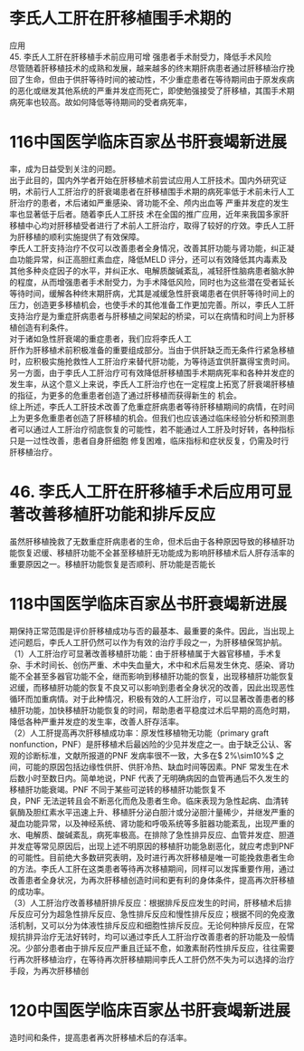 # 李氏人工肝在肝移植围手术期的  
应用  
45.  李氏人工肝在肝移植手术前应用可增 强患者手术耐受力，降低手术风险  
尽管随着肝移植技术的成熟和发展，越来越多的终末期肝病患者通过肝移植治疗挽回了生命，但由于供肝等待时间的被动性，不少重症患者在等待期间由于原发疾病的恶化或继发其他系统的严重并发症而死亡，即使勉强接受了肝移植，其围手术期病死率也较高。故如何降低等待期间的受者病死率，  
# 116中国医学临床百家丛书肝衰竭新进展  
率，成为日益受到关注的问题。  
出于此目的，国内外学者开始在肝移植术前尝试应用人工肝技术。国内外研究证明，术前行人工肝治疗的肝衰竭患者在肝移植围手术期的病死率低于术前未行人工肝治疗的患者，术后诸如严重感染、肾功能不全、颅内出血等 严重并发症的发生率也显著低于后者。随着李氏人工肝技 术在全国的推广应用，近年来我国多家肝移植中心均对肝移植受者进行了术前人工肝治疗，取得了较好的疗效。李氏人工肝为肝移植的顺利实施提供了有效保障。  
李氏人工肝支持治疗不仅可以改善患者全身情况，改善其肝功能与肾功能，纠正凝血功能异常，纠正高胆红素血症，降低MELD 评分，还可以有效降低其内毒素及其他多种炎症因子的水平，并纠正水、电解质酸碱紊乱，减轻肝性脑病患者脑水肿的程度，从而增强患者手术耐受力，为手术降低风险，同时也为这些潜在受者延长等待时间，缓解各种终末期肝病，尤其是减缓急性肝衰竭患者在供肝等待时间上的压力，创造更多移植机会，也使手术的其他准备工作更加完善。所以，李氏人工肝支持治疗是为重症肝病患者与肝移植之间架起的桥梁，可以在病情和时间上为肝移植创造有利条件。  
对于诸如急性肝衰竭的重症患者，我们应将李氏人工  
肝作为肝移植术前积极准备的重要组成部分。当由于供肝缺乏而无条件行紧急移植时，应积极实施抢救性人工肝治疗来替代肝功能，为等待适宜供肝赢得宝贵时间。  
另一方面，由于李氏人工肝治疗可有效降低肝移植围手术期病死率和各种并发症的发生率，从这个意义上来说，李氏人工肝治疗也在一定程度上拓宽了肝衰竭肝移植的指征，为更多的危重患者创造了通过肝移植而获得新生的 机会。  
综上所述，李氏人工肝技术改善了危重症肝病患者等待肝移植期间的病情，在时间上为更多危重患者创造了肝移植的机会。但我们也应该通过临床经验分析和预测患者可以通过人工肝治疗彻底恢复的可能性，若不能通过人工肝及时好转，各种指标只是一过性改善，患者自身肝细胞 修复困难，临床指标和症状反复，仍需及时行肝移植治疗。  
# 46.  李氏人工肝在肝移植手术后应用可显 著改善移植肝功能和排斥反应  
虽然肝移植挽救了无数重症肝病患者的生命，但术后由于各种原因导致的移植肝功能恢复迟缓、移植肝功能不全甚至移植肝无功能成为影响肝移植术后人肝存活率的重要原因之一。移植肝功能恢复是否顺利、肝功能是否能长  
# 118中国医学临床百家丛书肝衰竭新进展  
期保持正常范围是评价肝移植成功与否的最基本、最重要的条件。因此，当出现上述问题后，李氏人工肝仍然可以作为有效的治疗手段之一，为肝移植保驾护航。  
（1）人工肝治疗可显著改善移植肝功能：由于肝移植属于大器官移植，手术复杂、手术时间长、创伤严重、术中失血量大，术中和术后易发生休克、感染、肾功能不全甚至多器官功能不全，继而影响到移植肝功能的恢复，出现移植肝功能恢复迟缓，而移植肝功能的恢复不良又可以影响到患者全身状况的改善，因此出现恶性循环而加重病情。对于此种情况，积极有效的人工肝治疗，可以显著改善患者的移植肝功能，加快移植肝功能恢复的时间，帮助患者平稳度过术后早期的高危时期，降低各种严重并发症的发生率，改善人肝存活率。  
（2）人工肝提高再次肝移植成功率：原发性移植物无功能（primary graft nonfunction，PNF）是肝移植术后最凶险的少见并发症之一。由于缺乏公认、客观的诊断标准，文献所报道的PNF 发病率很不一致，大多在$ 2\%\sim10\%$ 之间，可能的原因包括边缘性供肝、供肝冷热、缺血时间等因素。PNF 常发生在术后数小时至数日内。简单地说，PNF 代表了无明确病因的血管再通后不久发生的移植肝功能衰竭。PNF 不同于某些可逆转的移植肝功能恢复不  
良，PNF 无法逆转且会不断恶化而危及患者生命。临床表现为急性起病、血清转氨酶及胆红素水平迅速上升、移植肝分泌白胆汁或分泌胆汁量稀少，并继发严重的凝血功能异常，以及神经系统、肾功能和呼吸系统等多脏器功能紊乱，出现严重的水、电解质、酸碱紊乱，病死率极高。在排除了急性排异反应、血管并发症、胆道并发症等常见原因后，出现上述不明原因的移植肝功能急剧恶化，就应考虑到PNF 的可能性。目前绝大多数研究表明，及时进行再次肝移植是唯一可能挽救患者生命的方法。李氏人工肝在这类患者等待再次移植期间，同样可以发挥重要作用，通过改善患者全身状况，为再次肝移植创造时间和更有利的身体条件，提高再次肝移植的成功率。  
（3）人工肝治疗改善移植肝排斥反应：根据排斥反应发生的时间，肝移植术后排斥反应可分为超急性排斥反应、急性排斥反应和慢性排斥反应；根据不同的免疫激活机制，又可以分为体液性排斥反应和细胞性排斥反应。无论何种排斥反应，在常规抗排异治疗无法好转时，均可以通过李氏人工肝治疗改善患者的肝功能及一般情况。少部分患者由于排斥反应严重且迁延不愈，如激素耐药性排斥反应，往往需要行再次肝移植治疗，在等待再次肝移植期间李氏人工肝仍然不失为可以选择的治疗手段，为再次肝移植创  
# 120中国医学临床百家丛书肝衰竭新进展  
造时间和条件，提高患者再次肝移植术后的存活率。  
